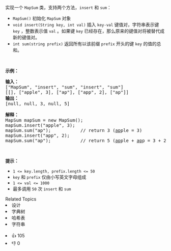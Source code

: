 <p>实现一个 <code>MapSum</code> 类，支持两个方法，<code>insert</code> 和 <code>sum</code>：</p>

<ul>
	<li><code>MapSum()</code> 初始化 <code>MapSum</code> 对象</li>
	<li><code>void insert(String key, int val)</code> 插入 <code>key-val</code> 键值对，字符串表示键 <code>key</code> ，整数表示值 <code>val</code> 。如果键 <code>key</code> 已经存在，那么原来的键值对将被替代成新的键值对。</li>
	<li><code>int sum(string prefix)</code> 返回所有以该前缀 <code>prefix</code> 开头的键 <code>key</code> 的值的总和。</li>
</ul>

<p> </p>

<p><strong>示例：</strong></p>

<pre>
<strong>输入：</strong>
["MapSum", "insert", "sum", "insert", "sum"]
[[], ["apple", 3], ["ap"], ["app", 2], ["ap"]]
<strong>输出：</strong>
[null, null, 3, null, 5]

<strong>解释：</strong>
MapSum mapSum = new MapSum();
mapSum.insert("apple", 3);  
mapSum.sum("ap");           // return 3 (<u>ap</u>ple = 3)
mapSum.insert("app", 2);    
mapSum.sum("ap");           // return 5 (<u>ap</u>ple + <u>ap</u>p = 3 + 2 = 5)
</pre>

<p> </p>

<p><strong>提示：</strong></p>

<ul>
	<li><code>1 <= key.length, prefix.length <= 50</code></li>
	<li><code>key</code> 和 <code>prefix</code> 仅由小写英文字母组成</li>
	<li><code>1 <= val <= 1000</code></li>
	<li>最多调用 <code>50</code> 次 <code>insert</code> 和 <code>sum</code></li>
</ul>
<div><div>Related Topics</div><div><li>设计</li><li>字典树</li><li>哈希表</li><li>字符串</li></div></div><br><div><li>👍 105</li><li>👎 0</li></div>